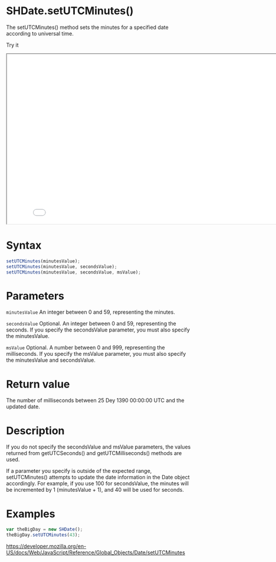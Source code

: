 # SHDate.setUTCMinutes()

The setUTCMinutes() method sets the minutes for a specified date according to universal time.

Try it

<iframe style="width: 830px; height: 460px;" src="/SHDateTime-js/examples/live.html?function=setUTCMinutes" title="MDN Web Docs Interactive Example" loading="lazy"></iframe>
<br/>

# Syntax

```js
setUTCMinutes(minutesValue);
setUTCMinutes(minutesValue, secondsValue);
setUTCMinutes(minutesValue, secondsValue, msValue);
```

# Parameters

<code>minutesValue</code>
An integer between 0 and 59, representing the minutes.

<code>secondsValue</code>
Optional. An integer between 0 and 59, representing the seconds. If you specify the secondsValue parameter, you must also specify the minutesValue.

<code>msValue</code>
Optional. A number between 0 and 999, representing the milliseconds. If you specify the msValue parameter, you must also specify the minutesValue and secondsValue.

# Return value

The number of milliseconds between 25 Dey 1390 00:00:00 UTC and the updated date.

# Description

If you do not specify the secondsValue and msValue parameters, the values returned from getUTCSeconds() and getUTCMilliseconds() methods are used.

If a parameter you specify is outside of the expected range, setUTCMinutes() attempts to update the date information in the Date object accordingly. For example, if you use 100 for secondsValue, the minutes will be incremented by 1 (minutesValue + 1), and 40 will be used for seconds.

# Examples

```js
var theBigDay = new SHDate();
theBigDay.setUTCMinutes(43);
```

https://developer.mozilla.org/en-US/docs/Web/JavaScript/Reference/Global_Objects/Date/setUTCMinutes
